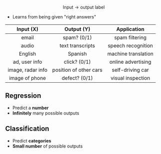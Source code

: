 $$
\text{Input} \rightarrow \text{output label}
$$
- Learns from being given "right answers"

|Input (X)|Output (Y)|Application|
|:---:|:---:|:---:|
|email|spam? (0/1)|spam filtering|
|audio|text transcripts|speech recognition|
|English|Spanish|machine translation|
|ad, user info|click? (0/1)|online advertising|
|image, radar info|position of other cars|self-driving car|
|image of phone|defect? (0/1)|visual inspection|

## Regression
- Predict a **number**
- **Infinitely** many possible outputs
## Classification
- Predict **categories**
- **Small number** of possible outputs